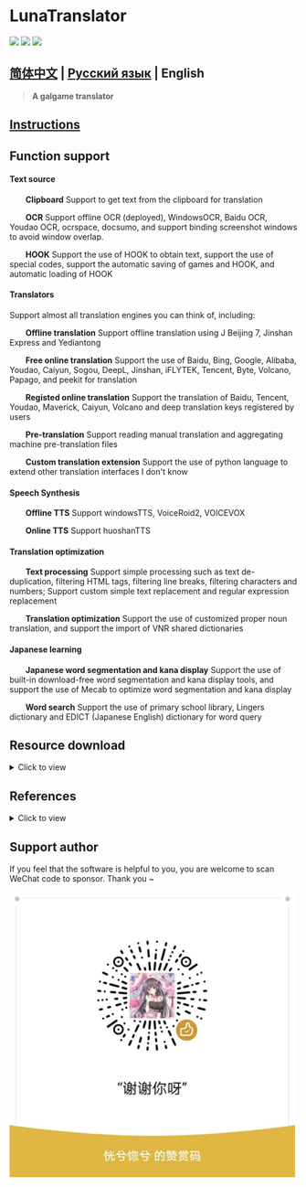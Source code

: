 # LunaTranslator 
  
<p align="left">
    <a href="./LICENSE"><img src="https://img.shields.io/badge/license-GPL%203.0-dfd.svg"></a>
    <a href="https://github.com/HIllya51/LunaTranslator/releases"><img src="https://img.shields.io/github/v/release/HIllya51/LunaTranslator?color=ffa"></a>
    <a href="https://github.com/HIllya51/LunaTranslator/stargazers"><img src="https://img.shields.io/github/stars/HIllya51/LunaTranslator?color=ccf"></a>
     
</p>
 
## [简体中文](README.md) | [Русский язык](README_ru.md) |  English 

> **A galgame translator**

## <a href="http://hillya51.github.io/#/en/" target="_blank">Instructions</a> 

## Function support

#### Text source

&emsp;&emsp;**Clipboard** Support to get text from the clipboard for translation

&emsp;&emsp;**OCR** Support offline OCR (deployed), WindowsOCR, Baidu OCR, Youdao OCR, ocrspace, docsumo, and support binding screenshot windows to avoid window overlap.

&emsp;&emsp;**HOOK** Support the use of HOOK to obtain text, support the use of special codes, support the automatic saving of games and HOOK, and automatic loading of HOOK

#### Translators

Support almost all translation engines you can think of, including:

&emsp;&emsp;**Offline translation** Support offline translation using J Beijing 7, Jinshan Express and Yediantong

&emsp;&emsp;**Free online translation** Support the use of Baidu, Bing, Google, Alibaba, Youdao, Caiyun, Sogou, DeepL, Jinshan, iFLYTEK, Tencent, Byte, Volcano, Papago, and peekit for translation

&emsp;&emsp;**Registed online translation** Support the translation of Baidu, Tencent, Youdao, Maverick, Caiyun, Volcano and deep translation keys registered by users

&emsp;&emsp;**Pre-translation** Support reading manual translation and aggregating machine pre-translation files

&emsp;&emsp;**Custom translation extension** Support the use of python language to extend other translation interfaces I don't know


 


#### Speech Synthesis



&emsp;&emsp;**Offline TTS** Support windowsTTS, VoiceRoid2, VOICEVOX

&emsp;&emsp;**Online TTS** Support huoshanTTS

#### Translation optimization

&emsp;&emsp;**Text processing** Support simple processing such as text de-duplication, filtering HTML tags, filtering line breaks, filtering characters and numbers; Support custom simple text replacement and regular expression replacement

&emsp;&emsp;**Translation optimization** Support the use of customized proper noun translation, and support the import of VNR shared dictionaries

#### Japanese learning

&emsp;&emsp;**Japanese word segmentation and kana display** Support the use of built-in download-free word segmentation and kana display tools, and support the use of Mecab to optimize word segmentation and kana display

&emsp;&emsp;**Word search** Support the use of primary school library, Lingers dictionary and EDICT (Japanese English) dictionary for word query

## Resource download

<details>
<summary>Click to view</summary>

<table>
<tr><td>OCR-Simplified Chinese</td><td><a href="https://github.com/HIllya51/LunaTranslator/releases/download/v1.34.5/zh.zip">zh.zip</a></td></tr>
<tr><td>OCR-Traditional Chinese</td><td><a href="https://github.com/HIllya51/LunaTranslator/releases/download/v1.34.5/cht.zip">cht.zip</a></td></tr>
<tr><td>OCR-Korean</td><td><a href="https://github.com/HIllya51/LunaTranslator/releases/download/v1.34.5/ko.zip">ko.zip</a></td></tr>
<tr><td>OCR-Russian</td><td><a href="https://github.com/HIllya51/LunaTranslator/releases/download/v1.1.2/ru.zip">ru.zip</a></td></tr>
<tr><td>Dictionary-MeCab</td><td><a href="https://github.com/HIllya51/LunaTranslator/releases/download/v1.0/Mecab.zip">Mecab.zip</a></td></tr>
<tr><td>Dictionary-Xiaoxiaoguan</td><td><a href="https://github.com/HIllya51/LunaTranslator/releases/download/v1.0/xiaoxueguan.db">xiaoxueguan.db</a></td></tr>
<tr><td>Dictionary-EDICT</td><td><a href="https://github.com/HIllya51/LunaTranslator/releases/download/v1.0/edict.db">edict.db</a></td></tr>
<tr><td>Dictionary-EDICT2</td><td><a href="https://github.com/HIllya51/LunaTranslator/releases/download/v1.1.2/edict2">edict2</a></td></tr>
<tr><td>Dictionary-JMdict</td><td><a href="https://github.com/HIllya51/LunaTranslator/releases/download/v1.1.2/JMdict.xml">JMdict.xml</a></td></tr>
<tr><td>Dictionary-Lingoes</td><td><a href="https://github.com/HIllya51/LunaTranslator/releases/download/v1.0/Lingoes.zip">Lingoes.zip</a></td></tr>
<tr><td>Translator-JBeijing7</td><td><a href="https://github.com/HIllya51/LunaTranslator/releases/download/v1.0/JBeijing7.zip">JBeijing7.zip</a></td></tr>
<tr><td>Translator-FastAIT</td><td><a href="https://github.com/HIllya51/LunaTranslator/releases/download/v1.0/FastAIT09_Setup.25269.4101.zip">FastAIT09_Setup.25269.4101.zip</a></td></tr>
<tr><td>Translator-DR.eye</td><td><a href="https://github.com/HIllya51/LunaTranslator/releases/download/v1.0/DR.eye.zip">DR.eye.zip</a></td></tr>
<tr><td>Locale-Locale-Emulator</td><td><a href="https://github.com/xupefei/Locale-Emulator/releases/download/v2.5.0.1/Locale.Emulator.2.5.0.1.zip">Locale.Emulator.2.5.0.1.zip</a></td></tr>
<tr><td>Locale-Locale_Remulator</td><td><a href="https://github.com/InWILL/Locale_Remulator/releases/download/v1.5.0/Locale_Remulator.1.5.0.zip">Locale_Remulator.1.5.0.zip</a></td></tr>
<tr><td>TTS-VoiceRoid2</td><td><a href="https://github.com/HIllya51/LunaTranslator/releases/download/v1.0/Yukari2.zip">Yukari2.zip</a></td></tr>
<tr><td>TTS-VOICEVOX</td><td><a href="https://github.com/VOICEVOX/voicevox/releases/download/0.13.3/voicevox-windows-cpu-0.13.3.zip">voicevox-windows-cpu-0.13.3.zip</a></td></tr>
</table>  

</details>



## References

<details>
<summary>Click to view</summary>

* [Artikash/Textractor](https://github.com/Artikash/Textractor)

* [RapidAI/RapidOcrOnnx](https://github.com/RapidAI/RapidOcrOnnx)

* [PaddlePaddle/PaddleOCR](https://github.com/PaddlePaddle/PaddleOCR)

* [UlionTse/translators](https://github.com/UlionTse/translators)

* [Blinue/Magpie](https://github.com/Blinue/Magpie)

* [nanokina/ebyroid](https://github.com/nanokina/ebyroid)

* [@KirpichKrasniy](https://github.com/KirpichKrasniy)

</details>


 
## Support author
 
If you feel that the software is helpful to you, you are welcome to scan WeChat code to sponsor. Thank you ~


<img src='.\\LunaTranslator\\files\\zan.jpg' height=500 width=500>

